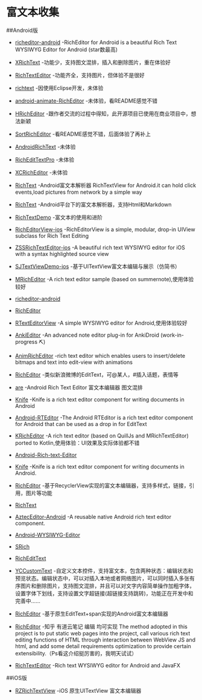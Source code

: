 # 富文本收集

##Android版
- [richeditor-android](https://github.com/wasabeef/richeditor-android) -RichEditor for Android is a beautiful Rich Text WYSIWYG Editor for Android (star数最高)

- [XRichText](https://github.com/sendtion/XRichText) -功能少，支持图文混排，插入和删除图片，重在体验好

- [RichTextEditor](https://github.com/huzhenjie/RichTextEditor) -功能齐全，支持图片，但体验不是很好

- [richtext](https://github.com/fancylee/richtext) -因使用Eclipse开发，未体验

- [android-animate-RichEditor](https://github.com/xmuSistone/android-animate-RichEditor) -未体验，看README感觉不错

- [HRichEditor](https://github.com/huangdali/HRichEditor) -跟作者交流的过程中得知，此开源项目已使用在商业项目中，想法新颖

- [SortRichEditor](https://github.com/Hitomis/SortRichEditor) -看README感觉不错，后面体验了再补上

- [AndroidRichText](https://github.com/Luction/AndroidRichText) -未体验

- [RichEditTextPro](https://github.com/aishang5wpj/RichEditTextPro) -未体验

- [XCRichEditor](https://github.com/jczmdeveloper/XCRichEditor) -未体验

- [RichText](https://github.com/moonChenHaohui/RichText) -Android富文本解析器 RichTextView for Android.it can hold click events,load pictures from network by a simple way

- [RichText](https://github.com/zzhoujay/RichText) -Android平台下的富文本解析器，支持Html和Markdown

- [RichTextDemo](https://github.com/xiong199208/RichTextDemo) -富文本的使用和进阶

- [RichEditorView-ios](https://github.com/cjwirth/RichEditorView) -RichEditorView is a simple, modular, drop-in UIView subclass for Rich Text Editing

- [ZSSRichTextEditor-ios](https://github.com/nnhubbard/ZSSRichTextEditor) -A beautiful rich text WYSIWYG editor for iOS with a syntax highlighted source view

- [SJTextViewDemo-ios](https://github.com/576410448/SJTextViewDemo) -基于UITextView富文本编辑与展示（仿简书）

- [MRichEditor](https://github.com/Even201314/MRichEditor) -A rich text editor sample (based on summernote),使用体验较好

- [richeditor-android](https://github.com/luozhimin0918/richeditor-android)

- [RichEditor](https://github.com/tz-xiaomage/RichEditor)

- [RTextEditorView](https://github.com/jkennethcarino/RTextEditorView) -A simple WYSIWYG editor for Android,使用体验较好

- [AnkiEditor](https://github.com/jkennethcarino/AnkiEditor) -An advanced note editor plug-in for AnkiDroid (work-in-progress :pick:)

- [AnimRichEditor](https://github.com/xmuSistone/AnimRichEditor) -rich text editor which enables users to insert/delete bitmaps and text into edit-view with animations

- [RichEditor](https://github.com/JustYJQ/RichEditor) -类似新浪微博的EditText，可@某人，#插入话题，表情等

- [are](https://github.com/chinalwb/are) -Android Rich Text Editor 富文本编辑器 图文混排

- [Knife](https://github.com/mthli/Knife) -Knife is a rich text editor component for writing documents in Android

- [Android-RTEditor](https://github.com/1gravity/Android-RTEditor) -The Android RTEditor is a rich text editor component for Android that can be used as a drop in for EditText

- [KRichEditor](https://github.com/daothanhduy305/KRichEditor) -A rich text editor (based on QuillJs and MRichTextEditor) ported to Kotlin,使用体验：UI效果及实际体验都不错

- [Android-Rich-text-Editor](https://github.com/chinalwb/Android-Rich-text-Editor)

- [Knife](https://github.com/mthli/Knife) -Knife is a rich text editor component for writing documents in Android.

- [RichEditor](https://github.com/DrownCoder/RichEditor) -基于RecyclerView实现的富文本编辑器，支持多样式，链接，引用，图片等功能

- [RichText](https://github.com/oyd5201/RichText)

- [AztecEditor-Android](https://github.com/wordpress-mobile/AztecEditor-Android) -A reusable native Android rich text editor component.

- [Android-WYSIWYG-Editor](https://github.com/irshuLx/Android-WYSIWYG-Editor)

- [SRich](https://github.com/ChyengJason/SRich)

- [RichEditText](https://github.com/lwq0739/RichEditText)

- [YCCustomText](https://github.com/yangchong211/YCCustomText) -自定义文本控件，支持富文本，包含两种状态：编辑状态和预览状态。编辑状态中，可以对插入本地或者网络图片，可以同时插入多张有序图片和删除图片，支持图文混排，并且可以对文字内容简单操作加粗字体，设置字体下划线，支持设置文字超链接(超链接支持跳转)，功能正在开发中和完善中……

- [RichEditor](https://github.com/yuruiyin/RichEditor) -基于原生EditText+span实现的Android富文本编辑器

- [RichEditor](https://github.com/RexSuper/RichEditor) -知乎 有道云笔记 编辑 均可实现 The method adopted in this project is to put static web pages into the project, call various rich text editing functions of HTML through interaction between WebView JS and html, and add some detail requirements optimization to provide certain extensibility.（Ps看这介绍挺厉害的，我明天试试）

- [RichTextEditor](https://github.com/dankito/RichTextEditor) -Rich text WYSIWYG editor for Android and JavaFX

##iOS版
- [RZRichTextView](https://github.com/rztime/RZRichTextView) -iOS 原生UITextView 富文本编辑器
